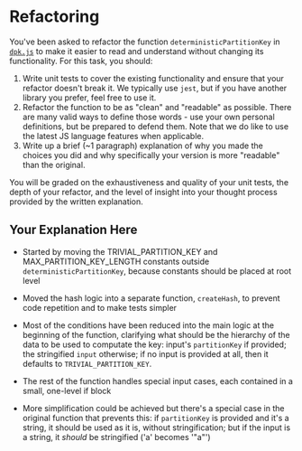 # Refactoring

You've been asked to refactor the function `deterministicPartitionKey` in [`dpk.js`](dpk.js) to make it easier to read and understand without changing its functionality. For this task, you should:

1. Write unit tests to cover the existing functionality and ensure that your refactor doesn't break it. We typically use `jest`, but if you have another library you prefer, feel free to use it.
2. Refactor the function to be as "clean" and "readable" as possible. There are many valid ways to define those words - use your own personal definitions, but be prepared to defend them. Note that we do like to use the latest JS language features when applicable.
3. Write up a brief (~1 paragraph) explanation of why you made the choices you did and why specifically your version is more "readable" than the original.

You will be graded on the exhaustiveness and quality of your unit tests, the depth of your refactor, and the level of insight into your thought process provided by the written explanation.

## Your Explanation Here

* Started by moving the TRIVIAL_PARTITION_KEY and MAX_PARTITION_KEY_LENGTH constants outside `deterministicPartitionKey`, because constants should be placed at root level

* Moved the hash logic into a separate function, `createHash`, to prevent code repetition and to make tests simpler

* Most of the conditions have been reduced into the main logic at the beginning of the function, clarifying what should be the hierarchy of the data to be used to computate the key: input's `partitionKey` if provided; the stringified `input` otherwise; if no input is provided at all, then it defaults to `TRIVIAL_PARTITION_KEY`.

* The rest of the function handles special input cases, each contained in a small, one-level if block

* More simplification could be achieved but there's a special case in the original function that prevents this: if `partitionKey` is provided and it's a string, it should be used as it is, without stringification; but if the input is a string, it _should_ be stringified ('a' becomes '"a"')